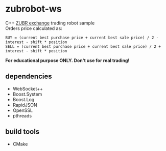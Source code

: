 # zubrobot-ws

C++ [ZUBR exchange](https://zubr.io/) trading robot sample
<br>
Orders price calculated as:
```
BUY = (current best purchase price + current best sale price) / 2 - interest - shift * position
SELL = (current best purchase price + current best sale price) / 2 + interest - shift * position
```

**For educational purpose ONLY. Don't use for real trading!**
<br>

## dependencies

- WebSocket++
- Boost.System
- Boost.Log
- RapidJSON
- OpenSSL
- pthreads

## build tools
- CMake
